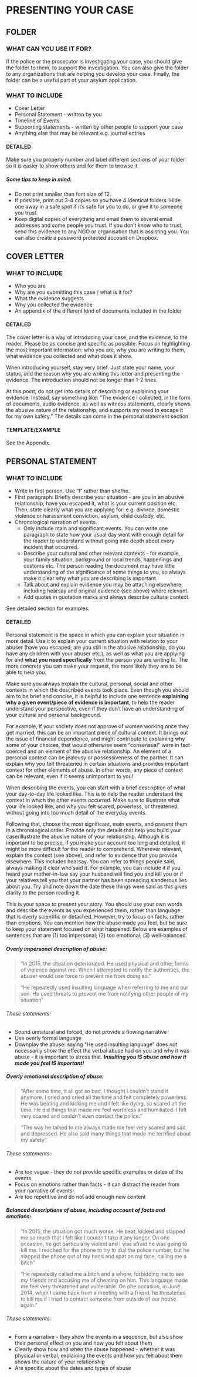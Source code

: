 # PRESENTING YOUR CASE
## FOLDER
### WHAT CAN YOU USE IT FOR?
If the police or the prosecutor is investigating your case, you should give the folder to them, to support the investigation. You can also give the folder to any organizations that are helping you develop your case. Finally, the folder can be a useful part of your asylum application.
### WHAT TO INCLUDE <summary>

+ Cover Letter
+ Personal Statement - written by you
+ Timeline of Events
+ Supporting statements - written by other people to support your case
+ Anything else that may be relevant e.g. journal entries
#### DETAILED
Make sure you properly number and label different sections of your folder so it is easier to show others and for them to browse it.
##### Some tips to keep in mind:
+ Do not print smaller than font size of 12.
+ If possible, print out 3-4 copies so you have 4 identical folders. Hide one away in a safe spot if it’s safe for you to do, or give it to someone you trust.
+ Keep digital copies of everything and email them to several email addresses and some people you trust. If you don’t know who to trust, send this evidence to any NGO or organisation that is assisting you. You can also create a password protected account on Dropbox.

## COVER LETTER
### WHAT TO INCLUDE <summary>
+ Who you are
+ Why are you submitting this case / what is it for?
+ What the evidence suggests
+ Why you collected the evidence
+ An appendix of the different kind of documents included in the folder

#### DETAILED
The cover letter is a way of introducing your case, and the evidence, to the reader. Please be as concise and specific as possible. Focus on highlighting the most important information: who you are, why you are writing to them, what evidence you collected and what does it show.

When introducing yourself, stay very brief. Just state your name, your status, and the reason why you are writing this letter and presenting the evidence. The introduction should not be longer than 1-2 lines.

At this point, do not get into details of describing or explaining your evidence. Instead, say something like: “The evidence I collected, in the form of documents, audio evidence, as well as witness statements, clearly shows the abusive nature of the relationship, and supports my need to escape it for my own safety.” The details can come in the personal statement section.

#### TEMPLATE/EXAMPLE
See the Appendix.

## PERSONAL STATEMENT
### WHAT TO INCLUDE <summary>
+ Write in first person. Use “I” rather than she/he.
+ First paragraph: Briefly describe your situation - are you in an abusive relationship, have you escaped it, what is your current position etc. Then, state clearly what you are applying for: e.g. divorce, domestic violence or harassment conviction, asylum, child custody, etc.
+ Chronological narration of events. 
    + Only include main and significant events. You can write one paragraph to state how your usual day went with enough detail for the reader to understand without going into depth about every incident that occurred. 
    + Describe your cultural and other relevant contexts - for example, your family situation, background or local trends, happenings and customs etc. The person reading the document may have little understanding of the significance of some things to you, so always make it clear why what you are describing is important.
    + Talk about and explain evidence you may be attaching elsewhere, including hearsay and original evidence (see above) where relevant.
    + Add quotes in quotation marks and always describe cultural context.
    
See detailed section for examples.
#### DETAILED
Personal statement is the space in which you can explain your situation in more detail. Use it to explain your current situation with relation to your abuser (have you escaped, are you still in the abusive relationship, do you have any children with your abuser etc.), as well as what you are applying for and **what you need specifically** from the person you are writing to. The more concrete you can make your request, the more likely they are to be able to help you.

Make sure you always explain the cultural, personal, social and other contexts in which the described events took place. Even though you should aim to be brief and concise, it is helpful to include one sentence **explaining why a given event/piece of evidence is important**, to help the reader understand your perspective, even if they don’t have an understanding of your cultural and personal background.

For example, if your society does not approve of women working once they get married, this can be an important piece of cultural context. It brings out the issue of financial dependence, and might contribute to explaining why some of your choices, that would otherwise seem “consensual” were in fact coerced and an element of the abusive relationship. An element of a personal context can be jealousy or possessiveness of the partner. It can explain why you felt threatened in certain situations and provides important context for other elements of abuse. In other words, any piece of context can be relevant, even if it seems unimportant to you!

When describing the events, you can start with a brief description of what your day-to-day life looked like. This is to help the reader understand the context in which the other events occurred. Make sure to illustrate what your life looked like, and why you felt scared, powerless, or threatened, without going into too much detail of the everyday events.

Following that, choose the most significant, main events, and present them in a chronological order. Provide only the details that help you build your case/illustrate the abusive nature of your relationship. Although it is important to be precise, if you make your account too long and detailed, it might be more difficult for the reader to comprehend. Wherever relevant, explain the context (see above), and refer to evidence that you provide elsewhere. This includes hearsay. You can refer to things people said, always making it clear who said it. For example, you can include it if you heard your mother-in-law say your husband will find you and kill you or if your relatives tell you that your partner has been spreading slanderous lies about you. Try and note down the date these things were said as this gives clarity to the person reading it. 

This is your space to present your story. You should use your own words and describe the events as you experienced them, rather than language that is overly scientific or detached. However, try to focus on facts, rather than emotions. You can mention how the abuse made you feel, but be sure to keep your statement focused on what happened. Below are examples of sentences that are (1) too impersonal; (2) too emotional; (3) well-balanced.
##### Overly impersonal description of abuse:
> “In 2015, the situation deteriorated. He used physical and other forms of violence against me. When I attempted to notify the authorities, the abuser would use force to prevent me from doing so.” 

> “He repeatedly used insulting language when referring to me and our son. He used threats to prevent me from notifying other people of my situation”

###### These statements:
+ Sound unnatural and forced, do not provide a flowing narrative
+ Use overly formal language
+ Downplay the abuse: saying “He used insulting language” does not necessarily show the effect the verbal abuse had on you and why it was abuse - it is important to stress that. **_Insulting you IS abuse and how it made you feel IS important!_**

##### Overly emotional description of abuse:
> “After some time, it all got so bad, I thought I couldn’t stand it anymore. I cried and cried all the time and felt completely powerless. He was beating and kicking me and I felt like dying, so scared all the time. He did things that made me feel worthless and humiliated. I felt very scared and couldn’t even contact the police.”

> “The way he talked to me always made me feel very scared and sad and depressed. He also said many things that made me terrified about my safety”
###### These statements:
+ Are too vague - they do not provide specific examples or dates of the events
+ Focus on emotions rather than facts - it can distract the reader from your narrative of events
+ Are too repetitive and do not add enough new content

##### Balanced descriptions of abuse, including account of facts and emotions:
> “In 2015, the situation got much worse. He beat, kicked and slapped me so much that I felt like I couldn’t take it any longer. On one occasion, he got particularly violent and I was afraid he was going to kill me. I reached for the phone to try to dial the police number, but he slapped the phone out of my hand and spat on my face, calling me a bitch”

> “He repeatedly called me a bitch and a whore, forbidding me to see my friends and accusing me of cheating on him. This language made me feel very threatened and vulnerable. On one occasion, in June 2014, when I came back from a meeting with a friend, he threatened to kill me if I tried to contact someone from outside of our house again.”

###### These statements:
+ Form a narrative - they show the events in a sequence, but also show their personal effect on you and how you felt about them
+ Clearly show how and when the abuse happened - whether it was physical or verbal, explaining the events and how you felt about them shows the nature of your relationship
+ Are specific about the dates and types of abuse

